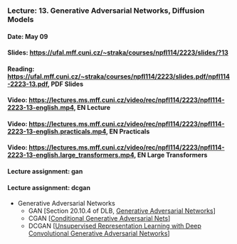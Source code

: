 ### Lecture: 13. Generative Adversarial Networks, Diffusion Models
#### Date: May 09
#### Slides: https://ufal.mff.cuni.cz/~straka/courses/npfl114/2223/slides/?13
#### Reading: https://ufal.mff.cuni.cz/~straka/courses/npfl114/2223/slides.pdf/npfl114-2223-13.pdf, PDF Slides
#### Video: https://lectures.ms.mff.cuni.cz/video/rec/npfl114/2223/npfl114-2223-13-english.mp4, EN Lecture
#### Video: https://lectures.ms.mff.cuni.cz/video/rec/npfl114/2223/npfl114-2223-13-english.practicals.mp4, EN Practicals
#### Video: https://lectures.ms.mff.cuni.cz/video/rec/npfl114/2223/npfl114-2223-13-english.large_transformers.mp4, EN Large Transformers
#### Lecture assignment: gan
#### Lecture assignment: dcgan

- Generative Adversarial Networks
  - GAN [Section 20.10.4 of DLB, [Generative Adversarial Networks](https://arxiv.org/abs/1406.2661)]
  - CGAN [[Conditional Generative Adversarial Nets](https://arxiv.org/abs/1411.1784)]
  - DCGAN [[Unsupervised Representation Learning with Deep Convolutional Generative Adversarial Networks](https://arxiv.org/abs/1511.06434)]
